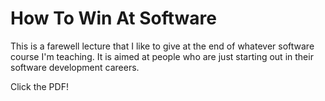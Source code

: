 # How To Win At Software

This is a farewell lecture that I like to give at the end of whatever software course I'm teaching. It is aimed at people who are just starting out in their software development careers.

Click the PDF!
